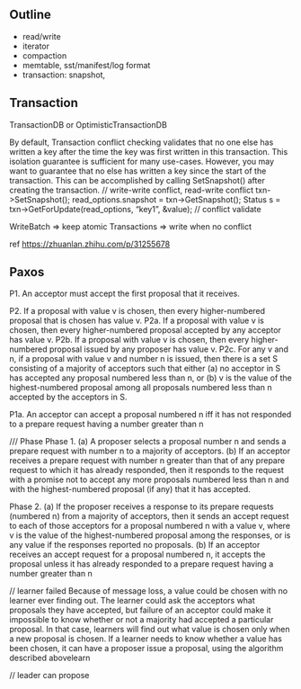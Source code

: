 ## Outline
- read/write
- iterator
- compaction
- memtable, sst/manifest/log format
- transaction: snapshot, 


## Transaction
TransactionDB or OptimisticTransactionDB

By default, Transaction conflict checking validates that no one else has written a key after the time the key was first written in this transaction. 
This isolation guarantee is sufficient for many use-cases. 
However, you may want to guarantee that no else has written a key since the start of the transaction. 
This can be accomplished by calling SetSnapshot() after creating the transaction.
// write-write conflict, read-write conflict
txn->SetSnapshot();
read_options.snapshot = txn->GetSnapshot();
Status s = txn->GetForUpdate(read_options, “key1”, &value); // conflict validate

WriteBatch => keep atomic
Transactions  => write when no conflict

ref https://zhuanlan.zhihu.com/p/31255678 

## Paxos
P1. An acceptor must accept the first proposal that it receives.

P2. If a proposal with value v is chosen, then every higher-numbered proposal
that is chosen has value v.
P2a. If a proposal with value v is chosen, then every higher-numbered proposal
accepted by any acceptor has value v.
P2b. If a proposal with value v is chosen, then every higher-numbered proposal
issued by any proposer has value v.
P2c. For any v and n, if a proposal with value v and number n is issued,
then there is a set S consisting of a majority of acceptors such that
either (a) no acceptor in S has accepted any proposal numbered less
than n, or (b) v is the value of the highest-numbered proposal among
all proposals numbered less than n accepted by the acceptors in S.

P1a. An acceptor can accept a proposal numbered n iff it has not responded
to a prepare request having a number greater than n

/// Phase
Phase 1. (a) A proposer selects a proposal number n and sends a prepare
request with number n to a majority of acceptors.
(b) If an acceptor receives a prepare request with number n greater
than that of any prepare request to which it has already responded,
then it responds to the request with a promise not to accept any more
proposals numbered less than n and with the highest-numbered proposal
(if any) that it has accepted.

Phase 2. (a) If the proposer receives a response to its prepare requests
(numbered n) from a majority of acceptors, then it sends an accept
request to each of those acceptors for a proposal numbered n with a
value v, where v is the value of the highest-numbered proposal among
the responses, or is any value if the responses reported no proposals.
(b) If an acceptor receives an accept request for a proposal numbered
n, it accepts the proposal unless it has already responded to a prepare
request having a number greater than n

// learner failed
Because of message loss, a value could be chosen with no learner ever
finding out. The learner could ask the acceptors what proposals they have
accepted, but failure of an acceptor could make it impossible to know whether
or not a majority had accepted a particular proposal. In that case, learners
will find out what value is chosen only when a new proposal is chosen. If
a learner needs to know whether a value has been chosen, it can have a
proposer issue a proposal, using the algorithm described abovelearn

// leader can propose
